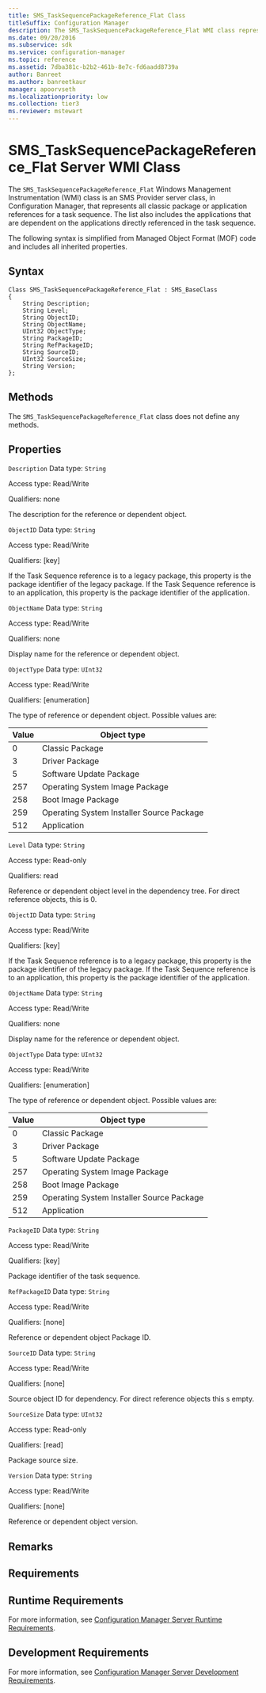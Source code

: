 ```yaml
---
title: SMS_TaskSequencePackageReference_Flat Class
titleSuffix: Configuration Manager
description: The SMS_TaskSequencePackageReference_Flat WMI class represents all classic package or application references for a task sequence.
ms.date: 09/20/2016
ms.subservice: sdk
ms.service: configuration-manager
ms.topic: reference
ms.assetid: 7dba381c-b2b2-461b-8e7c-fd6aadd8739a
author: Banreet
ms.author: banreetkaur
manager: apoorvseth
ms.localizationpriority: low
ms.collection: tier3
ms.reviewer: mstewart
---
```

# SMS_TaskSequencePackageReference_Flat Server WMI Class
The `SMS_TaskSequencePackageReference_Flat` Windows Management Instrumentation (WMI) class is an SMS Provider server class, in Configuration Manager, that represents all classic package or application references for a task sequence. The list also includes the applications that are dependent on the applications directly referenced in the task sequence.

 The following syntax is simplified from Managed Object Format (MOF) code and includes all inherited properties.

## Syntax

```
Class SMS_TaskSequencePackageReference_Flat : SMS_BaseClass
{
    String Description;
    String Level;
    String ObjectID;
    String ObjectName;
    UInt32 ObjectType;
    String PackageID;
    String RefPackageID;
    String SourceID;
    UInt32 SourceSize;
    String Version;
};
```

## Methods
 The `SMS_TaskSequencePackageReference_Flat` class does not define any methods.

## Properties
 `Description`
 Data type: `String`

 Access type: Read/Write

 Qualifiers: none

 The description for the reference or dependent object.

 `ObjectID`
 Data type: `String`

 Access type: Read/Write

 Qualifiers: [key]

 If the Task Sequence reference is to a legacy package, this property is the package identifier of the legacy package. If the Task Sequence reference is to an application, this property is the package identifier of the application.

 `ObjectName`
 Data type: `String`

 Access type: Read/Write

 Qualifiers: none

 Display name for the reference or dependent object.

 `ObjectType`
 Data type: `UInt32`

 Access type: Read/Write

 Qualifiers: [enumeration]

 The type of reference or dependent object. Possible values are:

| Value | Object type |
| ----- | ----------- |
|0|Classic Package|
|3|Driver Package|
|5|Software Update Package|
|257|Operating System Image Package|
|258|Boot Image Package|
|259|Operating System Installer Source Package|
|512|Application|

 `Level`
 Data type: `String`

 Access type: Read-only

 Qualifiers: read

 Reference or dependent object level in the dependency tree. For direct reference objects, this is 0.

 `ObjectID`
 Data type: `String`

 Access type: Read/Write

 Qualifiers: [key]

 If the Task Sequence reference is to a legacy package, this property is the package identifier of the legacy package. If the Task Sequence reference is to an application, this property is the package identifier of the application.

 `ObjectName`
 Data type: `String`

 Access type: Read/Write

 Qualifiers: none

 Display name for the reference or dependent object.

 `ObjectType`
 Data type: `UInt32`

 Access type: Read/Write

 Qualifiers: [enumeration]

 The type of reference or dependent object. Possible values are:

| Value | Object type |
| ----- | ----------- |
|0|Classic Package|
|3|Driver Package|
|5|Software Update Package|
|257|Operating System Image Package|
|258|Boot Image Package|
|259|Operating System Installer Source Package|
|512|Application|

 `PackageID`
 Data type: `String`

 Access type: Read/Write

 Qualifiers: [key]

 Package identifier of the task sequence.

 `RefPackageID`
 Data type: `String`

 Access type: Read/Write

 Qualifiers: [none]

 Reference or dependent object Package ID.

 `SourceID`
 Data type: `String`

 Access type: Read/Write

 Qualifiers: [none]

 Source object ID for dependency. For direct reference objects this s empty.

 `SourceSize`
 Data type: `UInt32`

 Access type: Read-only

 Qualifiers: [read]

 Package source size.

 `Version`
 Data type: `String`

 Access type: Read/Write

 Qualifiers: [none]

 Reference or dependent object version.

## Remarks

## Requirements

## Runtime Requirements
 For more information, see [Configuration Manager Server Runtime Requirements](../../../develop/core/reqs/server-runtime-requirements.md).

## Development Requirements
 For more information, see [Configuration Manager Server Development Requirements](../../../develop/core/reqs/server-development-requirements.md).
